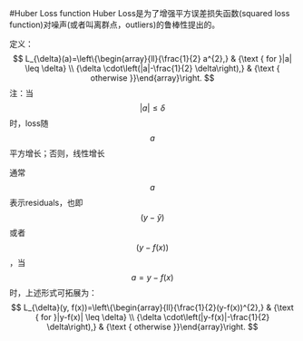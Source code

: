 #Huber Loss function
Huber Loss是为了增强平方误差损失函数(squared loss function)对噪声(或者叫离群点，outliers)的鲁棒性提出的。

定义：
$$
L_{\delta}(a)=\left\{\begin{array}{ll}{\frac{1}{2} a^{2},} & {\text { for }|a| \leq \delta} \\ {\delta \cdot\left(|a|-\frac{1}{2} \delta\right),} & {\text { otherwise }}\end{array}\right.
$$
注：当$$|a|\leq\delta$$时，loss随$$a$$平方增长；否则，线性增长

通常$$a$$表示residuals，也即$$(y-\hat{y})$$或者$$(y-f(x))$$，当$$a=y-f(x)$$时，上述形式可拓展为：
$$
L_{\delta}(y, f(x))=\left\{\begin{array}{ll}{\frac{1}{2}(y-f(x))^{2},} & {\text { for }|y-f(x)| \leq \delta} \\ {\delta \cdot\left(|y-f(x)|-\frac{1}{2} \delta\right),} & {\text { otherwise }}\end{array}\right.
$$
